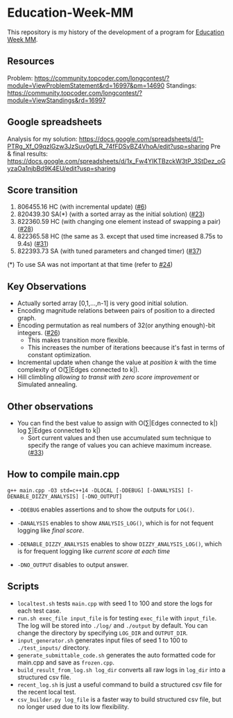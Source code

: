 # Education-Week-MM
This repository is my history of the development of a program for [Education Week MM](https://community.topcoder.com/longcontest/?module=ViewProblemStatement&rd=16997&pm=14690).

## Resources
Problem: https://community.topcoder.com/longcontest/?module=ViewProblemStatement&rd=16997&pm=14690
Standings: https://community.topcoder.com/longcontest/?module=ViewStandings&rd=16997

## Google spreadsheets
Analysis for my solution: https://docs.google.com/spreadsheets/d/1-PTRg_Xf_O9qzIGzw3JzSuv0gfLR_74fFDSvBZ4VhoA/edit?usp=sharing
Pre & final results: https://docs.google.com/spreadsheets/d/1x_Fw4YIKTBzckW3tP_3StDez_oGyzaOa1njbBd9K4EU/edit?usp=sharing

## Score transition
1. 806455.16 HC (with incremental update) ([#6](https://github.com/kyuridenamida/Education-Week-MM/issues/6))
2. 820439.30 SA(\*) (with a sorted array as the initial solution) ([#23](https://github.com/kyuridenamida/Education-Week-MM/issues/23))
3. 822360.59 HC (with changing one element instead of swapping a pair) ([#28](https://github.com/kyuridenamida/Education-Week-MM/issues/28))
4. 822365.58 HC (the same as 3. except that used time increased 8.75s to 9.4s) ([#31](https://github.com/kyuridenamida/Education-Week-MM/issues/31))
5. 822393.73 SA (with tuned parameters and changed timer) ([#37](https://github.com/kyuridenamida/Education-Week-MM/issues/37))

(\*) To use SA was not important at that time (refer to [#24](https://github.com/kyuridenamida/Education-Week-MM/issues/24))


## Key Observations
- Actually sorted array [0,1,...,n-1] is very good initial solution.
- Encoding magnitude relations between pairs of position to a directed graph. 
- Encoding permutation as real numbers of 32(or anything enough)-bit integers. ([#26](https://github.com/kyuridenamida/Education-Week-MM/issues/26))
  - This makes transition more flexible.
  - This increases the number of iterations beecause it's fast in terms of constant optimization.
- Incremental update when change the value at *position k* with the time complexity of O(∑|Edges connected to k|).
- Hill climbling *allowing to transit with zero score improvement* or Simulated annealing.

## Other observations
- You can find the best value to assign with O(∑|Edges connected to k|) log ∑|Edges connected to k|)
  - Sort current values and then use accumulated sum technique to specify the range of values you can achieve maximum increase. ([#33](https://github.com/kyuridenamida/Education-Week-MM/issues/33))

## How to compile main.cpp
```g++ main.cpp -O3 std=c++14 -DLOCAL [-DDEBUG] [-DANALYSIS] [-DENABLE_DIZZY_ANALYSIS] [-DNO_OUTPUT]```

- `-DDEBUG` enables assertions and to show the outputs for `LOG()`.

- `-DANALYSIS` enables to show `ANALYSIS_LOG()`, which is for not fequent logging like *final score*.

- `-DENABLE_DIZZY_ANALYSIS` enables to show `DIZZY_ANALYSIS_LOG()`, which is for frequent logging like *current score at each time* 

- `-DNO_OUTPUT` disables to output answer.

## Scripts
- `localtest.sh` tests `main.cpp` with seed 1 to 100 and store the logs for each test case.
- `run.sh exec_file input_file` is for testing `exec_file` with `input_file`. The log will be stored into `./log/` and `./output` by default. You can change the directory by specifying `LOG_DIR` and `OUTPUT_DIR`.
- `input_generator.sh` generates input files of seed 1 to 100 to `./test_inputs/` directory.
- `generate_submittable_code.sh` generates the auto formatted code for main.cpp and save as `frozen.cpp`.
- `build_result_from_log.sh log_dir` converts all raw logs in `log_dir` into a structured csv file.
- `recent_log.sh` is just a useful command to build a structured csv file for the recent local test.
- `csv_builder.py log_file` is a faster way to build structured csv file, but no longer used due to its low flexibility.
